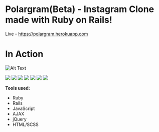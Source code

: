 
# Polargram(Beta) - Instagram Clone made with Ruby on Rails!

Live - https://polargram.herokuapp.com

# In Action

![Alt Text](https://github.com/narenkukreja/polargram/blob/master/app/assets/images/polargram.gif)

<img src="http://i.imgur.com/qfFr5ul.png"/>
<img src="http://i.imgur.com/K9oywYR.png"  />
<img src="http://i.imgur.com/nnpo3NB.png" />
<img src="http://i.imgur.com/khsafiN.png"  />
<img src="http://i.imgur.com/MlK2WD2.png"  />
<img src="http://i.imgur.com/pclNTHx.png"  />
<img src="http://i.imgur.com/7HVoGXK.png" />

<b>Tools used:</b>
<ul>
<li>Ruby</li>
<li>Rails</li>
<li>JavaScript</li>
<li>AJAX</li>
<li>jQuery</li>
<li>HTML/SCSS</li>

</ul>

